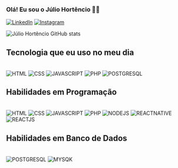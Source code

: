 ### Olá! Eu sou o Júlio Hortêncio 👨‍💻

[![LinkedIn](https://img.shields.io/badge/LinkedIn-0077B5?style=for-the-badge&logo=linkedin&logoColor=white)](https://www.linkedin.com/in/julio-hort%C3%AAncio-maia-nepomuceno-1263b3124/)
[![Instagram](https://img.shields.io/badge/Instagram-E4405F?style=for-the-badge&logo=instagram&logoColor=white)](https://instagram.com/julio_hortencio)

![Júlio Hortêncio GitHub stats](https://github-readme-stats.vercel.app/api?username=JulioNepomuceno&show_icons=true&theme=dracula)

## Tecnologia que eu uso no meu dia

<div style="display: inline_blocke"><br/>

  <img align="center" alt="HTML" src="https://img.shields.io/badge/HTML-239120?style=for-the-badge&logo=html5&logoColor=white"/>
  <img align="center" alt="CSS" src="https://img.shields.io/badge/CSS-239120?&style=for-the-badge&logo=css3&logoColor=white"/>
  <img align="center" alt="JAVASCRIPT" src="https://img.shields.io/badge/JavaScript-F7DF1E?style=for-the-badge&logo=javascript&logoColor=black"/>
  <img align="center" alt="PHP" src="https://img.shields.io/badge/PHP-777BB4?style=for-the-badge&logo=php&logoColor=white"/>
  <img align="center" alt="POSTGRESQL" src="https://img.shields.io/badge/PostgreSQL-316192?style=for-the-badge&logo=postgresql&logoColor=white"/>
  
</div>

## Habilidades em Programação

<div style="display: inline_blocke"><br/>

  <img align="center" alt="HTML" src="https://img.shields.io/badge/HTML-239120?style=for-the-badge&logo=html5&logoColor=white"/>
  <img align="center" alt="CSS" src="https://img.shields.io/badge/CSS-239120?&style=for-the-badge&logo=css3&logoColor=white"/>
  <img align="center" alt="JAVASCRIPT" src="https://img.shields.io/badge/JavaScript-F7DF1E?style=for-the-badge&logo=javascript&logoColor=black"/>
  <img align="center" alt="PHP" src="https://img.shields.io/badge/PHP-777BB4?style=for-the-badge&logo=php&logoColor=white"/>
  <img align="center" alt="NODEJS" src="https://img.shields.io/badge/Node.js-43853D?style=for-the-badge&logo=node.js&logoColor=white"/>
  <img align="center" alt="REACTNATIVE" src="https://img.shields.io/badge/React_Native-20232A?style=for-the-badge&logo=react&logoColor=61DAFB"/>
  <img align="center" alt="REACTJS" src="https://img.shields.io/badge/React-20232A?style=for-the-badge&logo=react&logoColor=61DAFB"/>

</div>

## Habilidades em Banco de Dados

<div style="display: inline_blocke"><br/>

  <img align="center" alt="POSTGRESQL" src="https://img.shields.io/badge/PostgreSQL-316192?style=for-the-badge&logo=postgresql&logoColor=white"/>
  <img align="center" alt="MYSQK" src="https://img.shields.io/badge/MySQL-005C84?style=for-the-badge&logo=mysql&logoColor=white"/>

</div>
